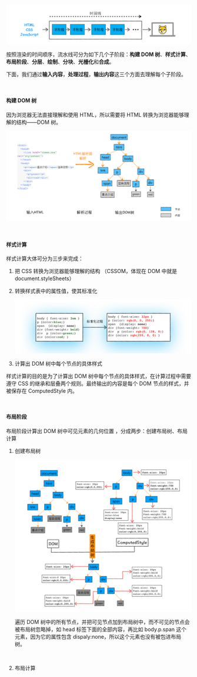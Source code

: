 ![render-pipeline](assets/render-pipeline.png)



按照渲染的时间顺序，流水线可分为如下几个子阶段：**构建 DOM 树**、**样式计算**、**布局阶段**、**分层**、**绘制**、**分块**、**光栅化**和**合成**。

下面，我们通过**输入内容**，**处理过程**，**输出内容**这三个方面去理解每个子阶段。

&emsp;

#### 构建 DOM 树

因为浏览器无法直接理解和使用 HTML，所以需要将 HTML 转换为浏览器能够理解的结构——DOM 树。 

![DOM-construct-process](assets/DOM-construct-process.png)

&emsp;

 #### 样式计算

样式计算大体可分为三步来完成：

1. 把 CSS 转换为浏览器能够理解的结构 （CSSOM，体现在 DOM 中就是 document.styleSheets）

2. 转换样式表中的属性值，使其标准化

   ![css-attribute-value-standardizing](assets/css-attribute-value-standardizing.png)

   

3. 计算出 DOM 树中每个节点的具体样式 

样式计算的目的是为了计算出 DOM 树中每个节点的具体样式，在计算过程中需要遵守 CSS 的继承和层叠两个规则。最终输出的内容是每个 DOM 节点的样式，并被保存在 ComputedStyle 内。

&emsp;

#### 布局阶段

布局阶段计算出 DOM 树中可见元素的几何位置 ，分成两步：创建布局树、布局计算

1. 创建布局树

   ![construct-layout-tree](assets/construct-layout-tree.png)

   遍历 DOM 树中的所有节点，并把可见节点加到布局树中，而不可见的节点会被布局树忽略掉，如 head 标签下面的全部内容，再比如 body.p.span 这个元素，因为它的属性包含 dispaly:none，所以这个元素也没有被包进布局树。

   &emsp; 

2. 布局计算